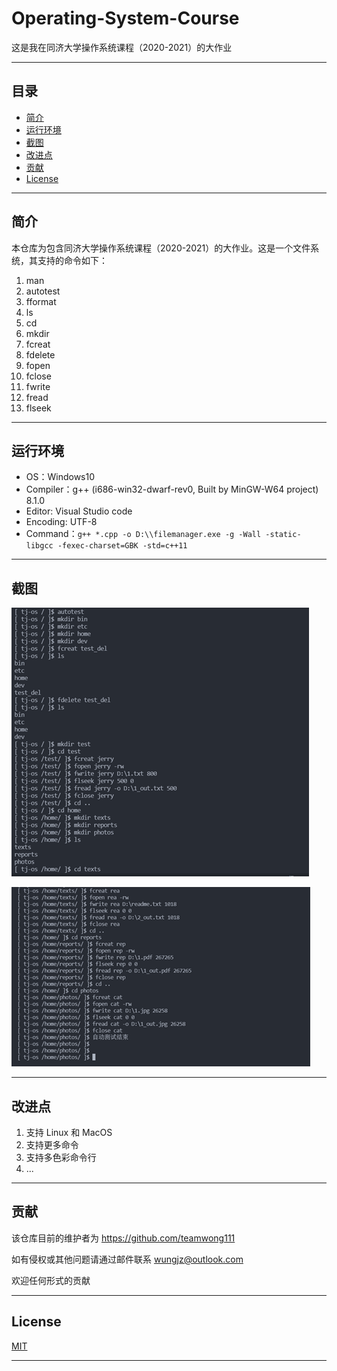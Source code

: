 # Operating-System-Course
这是我在同济大学操作系统课程（2020-2021）的大作业

---

## 目录
- [简介](#简介)
- [运行环境](#运行环境)
- [截图](#截图)
- [改进点](#改进点)
- [贡献](#贡献)
- [License](#License)

---

## 简介
本仓库为包含同济大学操作系统课程（2020-2021）的大作业。这是一个文件系统，其支持的命令如下：
1. man
2. autotest
3. fformat
4. ls
5. cd
6. mkdir
7. fcreat
8. fdelete
9. fopen
10. fclose
11. fwrite
12. fread
13. flseek

---

## 运行环境
- OS：Windows10
- Compiler：g++ (i686-win32-dwarf-rev0, Built by MinGW-W64 project) 8.1.0
- Editor: Visual Studio code
- Encoding: UTF-8
- Command：`g++ *.cpp -o D:\\filemanager.exe -g -Wall -static-libgcc -fexec-charset=GBK -std=c++11`

---

## 截图
![测试](./resources/1.png)

![测试](./resources/2.png)

---

## 改进点
1. 支持 Linux 和 MacOS
2. 支持更多命令
3. 支持多色彩命令行
4. ...

---

## 贡献
该仓库目前的维护者为 https://github.com/teamwong111

如有侵权或其他问题请通过邮件联系 wungjz@outlook.com

欢迎任何形式的贡献

---

## License
[MIT](https://github.com/teamwong111/Operating-System-Course/blob/main/LICENSE)

---
